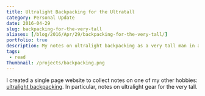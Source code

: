 ```yaml
---
title: Ultralight Backpacking for the Ultratall
category: Personal Update
date: 2016-04-29
slug: backpacking-for-the-very-tall
aliases: [/blog/2016/Apr/29/backpacking-for-the-very-tall/]
portfolio: true
description: My notes on ultralight backpacking as a very tall man in a world where gear is designed for average sized folks.
tags:
 - read
Thumbnail: /projects/backpacking.png
---
```


I created a single page website to collect notes on one of my other hobbies: [ultralight backpacking](http://www.ultratall-ultralight.com/). In particular, notes on ultralight gear for the very tall.
